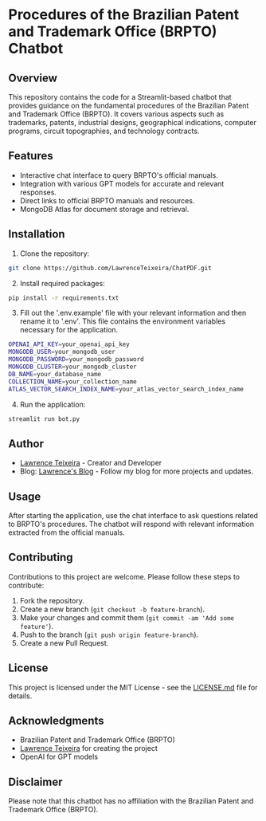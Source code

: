 # Procedures of the Brazilian Patent and Trademark Office (BRPTO) Chatbot

## Overview
This repository contains the code for a Streamlit-based chatbot that provides guidance on the fundamental procedures of the Brazilian Patent and Trademark Office (BRPTO). It covers various aspects such as trademarks, patents, industrial designs, geographical indications, computer programs, circuit topographies, and technology contracts.

## Features
- Interactive chat interface to query BRPTO's official manuals.
- Integration with various GPT models for accurate and relevant responses.
- Direct links to official BRPTO manuals and resources.
- MongoDB Atlas for document storage and retrieval.

## Installation
1. Clone the repository:

```bash
git clone https://github.com/LawrenceTeixeira/ChatPDF.git
```

2. Install required packages:
```bash
pip install -r requirements.txt
```
3. Fill out the '.env.example' file with your relevant information and then rename it to '.env'. This file contains the environment variables necessary for the application.
```bash
OPENAI_API_KEY=your_openai_api_key
MONGODB_USER=your_mongodb_user
MONGODB_PASSWORD=your_mongodb_password
MONGODB_CLUSTER=your_mongodb_cluster
DB_NAME=your_database_name
COLLECTION_NAME=your_collection_name
ATLAS_VECTOR_SEARCH_INDEX_NAME=your_atlas_vector_search_index_name
```

4. Run the application:
```bash
streamlit run bot.py
```

## Author
- [Lawrence Teixeira](https://www.linkedin.com/in/lawrenceteixeira/) - Creator and Developer
- Blog: [Lawrence's Blog](https://lawrence.eti.br) - Follow my blog for more projects and updates.

## Usage
After starting the application, use the chat interface to ask questions related to BRPTO's procedures. The chatbot will respond with relevant information extracted from the official manuals.

## Contributing
Contributions to this project are welcome. Please follow these steps to contribute:
1. Fork the repository.
2. Create a new branch (`git checkout -b feature-branch`).
3. Make your changes and commit them (`git commit -am 'Add some feature'`).
4. Push to the branch (`git push origin feature-branch`).
5. Create a new Pull Request.

## License
This project is licensed under the MIT License - see the [LICENSE.md](LICENSE.md) file for details.

## Acknowledgments
- Brazilian Patent and Trademark Office (BRPTO)
- [Lawrence Teixeira](https://www.linkedin.com/in/lawrenceteixeira/) for creating the project
- OpenAI for GPT models

## Disclaimer
Please note that this chatbot has no affiliation with the Brazilian Patent and Trademark Office (BRPTO).
